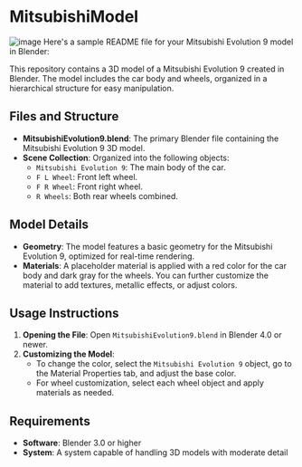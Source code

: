 # MitsubishiModel
![image](https://github.com/user-attachments/assets/d86c2c57-8267-47f3-bd91-cc75ba09eade)
Here's a sample README file for your Mitsubishi Evolution 9 model in Blender:

This repository contains a 3D model of a Mitsubishi Evolution 9 created in Blender. The model includes the car body and wheels, organized in a hierarchical structure for easy manipulation.

## Files and Structure

- **MitsubishiEvolution9.blend**: The primary Blender file containing the Mitsubishi Evolution 9 3D model.
- **Scene Collection**: Organized into the following objects:
  - `Mitsubishi Evolution 9`: The main body of the car.
  - `F L Wheel`: Front left wheel.
  - `F R Wheel`: Front right wheel.
  - `R Wheels`: Both rear wheels combined.

## Model Details

- **Geometry**: The model features a basic geometry for the Mitsubishi Evolution 9, optimized for real-time rendering.
- **Materials**: A placeholder material is applied with a red color for the car body and dark gray for the wheels. You can further customize the material to add textures, metallic effects, or adjust colors.


## Usage Instructions

1. **Opening the File**: Open `MitsubishiEvolution9.blend` in Blender 4.0 or newer.
2. **Customizing the Model**:
   - To change the color, select the `Mitsubishi Evolution 9` object, go to the Material Properties tab, and adjust the base color.
   - For wheel customization, select each wheel object and apply materials as needed.

## Requirements

- **Software**: Blender 3.0 or higher
- **System**: A system capable of handling 3D models with moderate detail


